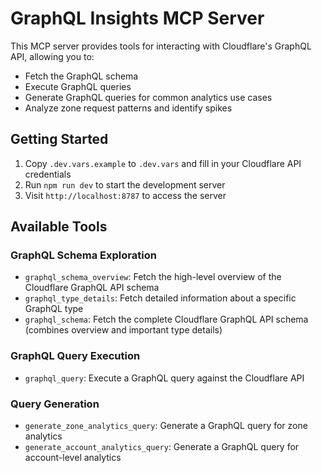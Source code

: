 # GraphQL Insights MCP Server

This MCP server provides tools for interacting with Cloudflare's GraphQL API, allowing you to:

- Fetch the GraphQL schema
- Execute GraphQL queries
- Generate GraphQL queries for common analytics use cases
- Analyze zone request patterns and identify spikes

## Getting Started

1. Copy `.dev.vars.example` to `.dev.vars` and fill in your Cloudflare API credentials
2. Run `npm run dev` to start the development server
3. Visit `http://localhost:8787` to access the server

## Available Tools

### GraphQL Schema Exploration
- `graphql_schema_overview`: Fetch the high-level overview of the Cloudflare GraphQL API schema
- `graphql_type_details`: Fetch detailed information about a specific GraphQL type
- `graphql_schema`: Fetch the complete Cloudflare GraphQL API schema (combines overview and important type details)

### GraphQL Query Execution
- `graphql_query`: Execute a GraphQL query against the Cloudflare API

### Query Generation
- `generate_zone_analytics_query`: Generate a GraphQL query for zone analytics
- `generate_account_analytics_query`: Generate a GraphQL query for account-level analytics
